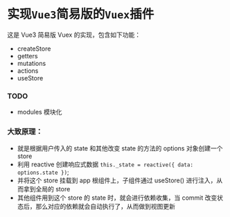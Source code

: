 # 实现`Vue3`简易版的`Vuex`插件

这是 Vue3 简易版 Vuex 的实现，包含如下功能：

- createStore
- getters
- mutations
- actions
- useStore

### TODO

- modules 模块化

### 大致原理：

- 就是根据用户传入的 state 和其他改变 state 的方法的 options 对象创建一个 store
- 利用 reactive 创建响应式数据 `this._state = reactive({ data: options.state })`;
- 并将这个 store 挂载到 app 根组件上，子组件通过 useStore() 进行注入，从而拿到全局的 store
- 其他组件用到这个 store 的 state 时，就会进行依赖收集，当 commit 改变状态后，那么对应的依赖就会自动执行了，从而做到视图更新
